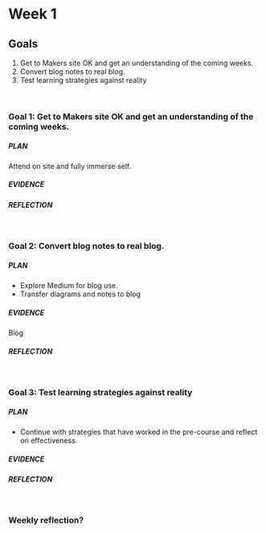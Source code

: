 # Week 1


## Goals

1. Get to Makers site OK and get an understanding of the coming weeks.
2. Convert blog notes to real blog.
3. Test learning strategies against reality

&nbsp;

### Goal 1: Get to Makers site OK and get an understanding of the coming weeks.
##### PLAN
Attend on site and fully immerse self.
##### EVIDENCE

##### REFLECTION

&nbsp;

### Goal 2: Convert blog notes to real blog.
##### PLAN
- Explore Medium for blog use.
- Transfer diagrams and notes to blog
##### EVIDENCE
Blog
##### REFLECTION

&nbsp;

### Goal 3: Test learning strategies against reality
##### PLAN
- Continue with strategies that have worked in the pre-course and reflect on effectiveness.
##### EVIDENCE

##### REFLECTION

&nbsp;

### Weekly reflection?